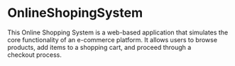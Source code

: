 # OnlineShopingSystem
This Online Shopping System is a web-based application that simulates the core functionality of an e-commerce platform. It allows users to browse products, add items to a shopping cart, and proceed through a checkout process.

